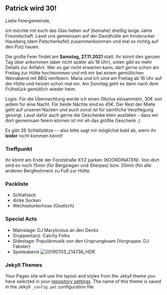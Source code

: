 ## Patrick wird 30!

Liebe Feiergemeinde,

ich möchte mit euch das Glas heben auf (beinahe) dreißig lange Jahre Freundschaft. Lasst uns gemeinsam auf der Davidhütte am Innsbrucker Hausberg (dem Patscherkofel) zusammenkommen und mal so richtig auf den Putz hauen.

Die große Feier findet am **Samstag, 27.11.2021** statt. Ihr könnt den ganzen Tag über ankommen (aber nicht später als 18 Uhr), unten gibt es mehr Details zur Anfahrt. Wer es gar nicht erwarten kann, darf gerne schon am Freitag zur Hütte hochkommen und mit mir bei einem gemütlichen Weinabend mit BBQ reinfeiern. Maria und ich sind am Freitag ab 16 Uhr auf der Hütte und heizen schon mal ein. Am Sonntag geht es dann nach dem Frühstück gemütlich wieder heim.

_Logis:_ Für die Übernachtung werde ich einen Obolus einsammeln, 30€ von jedem für eine Nacht. Für beide Nächte sind es 45€. Der Rest der Miete geht auf unseren Nacken und auch sonst ist für sämtliche Verpflegung gesorgt. Lasst dafür auch gerne die Geschenke klein ausfallen - dass wir dort gemeinsam feiern können ist mir eh das größte Geschenk ;)

Es gibt 26 Schlafplätze -- also bitte sagt mir möglichst bald ab, wenn ihr **leider** nicht kommen könnt!

### Treffpunkt
Ihr könnt am Ende der Forststraße XYZ parken (KOORDINATEN). Von dort sind es noch 15min (für Bergziegen und Sherpas) bzw. 20min (für alle anderen BergfexInnen) zu Fuß zur Hütte.

### Packliste
- Schlafsack
- dicke Socken
- Wechselunterhose _(Goatsch)_

### Special Acts
- Mainstage: DJ Marylicious an den Decks
- Gruppentanz: Catchy Folks
- Sidestage: Populärmusik von den Ursprungbuam (Vorgruppe: DJ Fabster)
- Spieleabend
![20190703_214736_HDR](https://user-images.githubusercontent.com/92885309/138167119-633162c7-12a6-4645-b778-e567305ad2c6.jpg)


### Jekyll Themes

Your Pages site will use the layout and styles from the Jekyll theme you have selected in your [repository settings](https://github.com/patrickmoder/huettengaudi/settings/pages). The name of this theme is saved in the Jekyll `_config.yml` configuration file.
